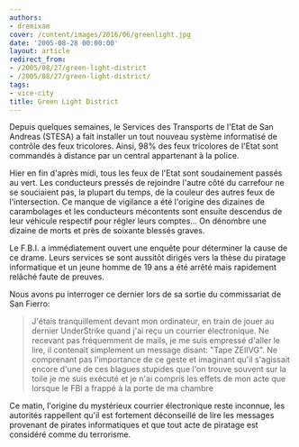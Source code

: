 ```yaml
---
authors:
- dremixam
cover: /content/images/2016/06/greenlight.jpg
date: '2005-08-28 00:00:00'
layout: article
redirect_from:
- /2005/08/27/green-light-district
- /2005/08/27/green-light-district/
tags:
- vice-city
title: Green Light District
---
```



Depuis quelques semaines, le Services des Transports de l'Etat de San Andreas (STESA) a fait installer un tout nouveau système informatisé de contrôle des feux tricolores. Ainsi, 98% des feux tricolores de l'Etat sont commandés à distance par un central appartenant à la police.

Hier en fin d'après midi, tous les feux de l'Etat sont soudainement passés au vert. Les conducteurs pressés de rejoindre l'autre côté du carrefour ne se souciaient pas, la plupart du temps, de la couleur des autres feux de l'intersection. Ce manque de vigilance a été l'origine des dizaines de carambolages et les conducteurs mécontents sont ensuite descendus de leur véhicule respectif pour régler leurs comptes... On dénombre une dizaine de morts et près de soixante blessés graves.

Le F.B.I. a immédiatement ouvert une enquête pour déterminer la cause de ce drame. Leurs services se sont aussitôt dirigés vers la thèse du piratage informatique et un jeune homme de 19 ans a été arrêté mais rapidement relâché faute de preuves.

Nous avons pu interroger ce dernier lors de sa sortie du commissariat de San Fierro:

> J'étais tranquillement devant mon ordinateur, en train de jouer au dernier UnderStrike quand j'ai reçu un courrier électronique. Ne recevant pas fréquemment de mails, je me suis empressé d'aller le lire, il contenait simplement un message disant: "Tape ZEIIVG". Ne comprenant pas l'importance de ce geste et imaginant qu'il s'agissait encore d'une de ces blagues stupides que l'on trouve souvent sur la toile je me suis exécuté et je n'ai compris les effets de mon acte que lorsque le FBI a frappé à la porte de ma chambre

Ce matin, l'origine du mystérieux courrier électronique reste inconnue, les autorités rappellent qu'il est fortement déconseillé de lire les messages provenant de pirates informatiques et que tout acte de piratage est considéré comme du terrorisme.